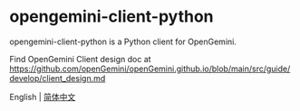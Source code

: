 # opengemini-client-python

opengemini-client-python is a Python client for OpenGemini.

Find OpenGemini Client design doc at https://github.com/openGemini/openGemini.github.io/blob/main/src/guide/develop/client_design.md

English | [简体中文](README_CN.md) 
